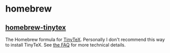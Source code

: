 # homebrew
## [homebrew-tinytex](https://github.com/yihui/homebrew-tinytex)

The Homebrew formula for [TinyTeX](https://github.com/yihui/tinytex). Personally I don't recommend this way to install TinyTeX. See [the FAQ](https://yihui.name/tinytex/faq/) for more technical details.
